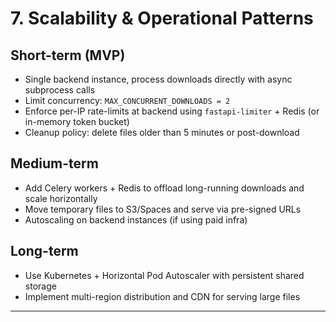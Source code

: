 # 7. Scalability & Operational Patterns
## Short-term (MVP)
- Single backend instance, process downloads directly with async subprocess calls
- Limit concurrency: `MAX_CONCURRENT_DOWNLOADS = 2`
- Enforce per-IP rate-limits at backend using `fastapi-limiter` + Redis (or in-memory token bucket)
- Cleanup policy: delete files older than 5 minutes or post-download

## Medium-term
- Add Celery workers + Redis to offload long-running downloads and scale horizontally
- Move temporary files to S3/Spaces and serve via pre-signed URLs
- Autoscaling on backend instances (if using paid infra)

## Long-term
- Use Kubernetes + Horizontal Pod Autoscaler with persistent shared storage
- Implement multi-region distribution and CDN for serving large files

---

